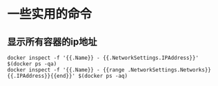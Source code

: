 # 一些实用的命令

## 显示所有容器的ip地址

```
docker inspect -f '{{.Name}} - {{.NetworkSettings.IPAddress}}' $(docker ps -qa)
docker inspect -f '{{.Name}} - {{range .NetworkSettings.Networks}}{{.IPAddress}}{{end}}' $(docker ps -aq)
```
